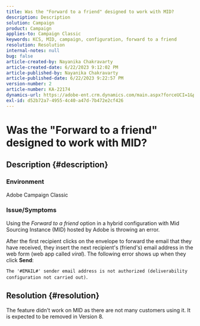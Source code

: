 ```yaml
---
title: Was the "Forward to a friend" designed to work with MID?
description: Description
solution: Campaign
product: Campaign
applies-to: Campaign Classic
keywords: KCS, MID, campaign, configuration, forward to a friend
resolution: Resolution
internal-notes: null
bug: false
article-created-by: Nayanika Chakravarty
article-created-date: 6/22/2023 9:12:02 PM
article-published-by: Nayanika Chakravarty
article-published-date: 6/22/2023 9:22:57 PM
version-number: 2
article-number: KA-22174
dynamics-url: https://adobe-ent.crm.dynamics.com/main.aspx?forceUCI=1&pagetype=entityrecord&etn=knowledgearticle&id=5a97c368-4111-ee11-8f6d-6045bd006d92
exl-id: d52b72a7-4955-4c40-a47d-7b472e2cf426
---
```

# Was the "Forward to a friend" designed to work with MID?

## Description {#description}


### <b>Environment</b>

Adobe Campaign Classic

### <b>Issue/Symptoms</b>

Using the *Forward to a friend* option in a hybrid configuration with Mid Sourcing Instance (MID) hosted by Adobe is throwing an error.

After the first recipient clicks on the envelope to forward the email that they have received, they insert the next recipient's (friend's) email address in the web form (web app called *viral*). The following error shows up when they click <b>Send</b>:

`The '#EMAIL#' sender email address is not authorized (deliverability configuration not carried out)`.


## Resolution {#resolution}


The feature didn't work on MID as there are not many customers using it. It is expected to be removed in Version 8.
